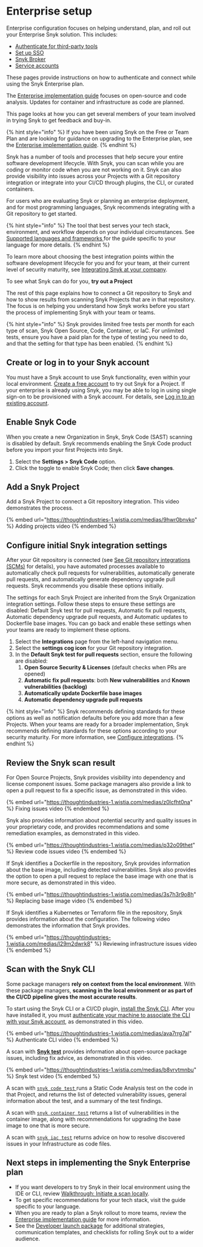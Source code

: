 # Enterprise setup

Enterprise configuration focuses on helping understand, plan, and roll out your Enterprise Snyk solution.  This includes:

* [Authenticate for third-party tools](authentication-for-third-party-tools.md)
* [Set up SSO](single-sign-on-sso-for-authentication-to-snyk/)
* [Snyk Broker](snyk-broker/)
* [Service accounts](service-accounts/)

These pages provide instructions on how to authenticate and connect while using the Snyk Enterprise plan.

The [Enterprise implementation guide](../implement-snyk/enterprise-implementation-guide/) focuses on open-source and code analysis. Updates for container and infrastructure as code are planned.

This page looks at how you can get several members of your team involved in trying Snyk to get feedback and buy-in.

{% hint style="info" %}
If you have been using Snyk on the Free or Team Plan and are looking for guidance on upgrading to the Enterprise plan, see the [Enterprise implementation guide](../implement-snyk/enterprise-implementation-guide/).
{% endhint %}

Snyk has a number of tools and processes that help secure your entire software development lifecycle. With Snyk, you can scan while you are coding or monitor code when you are not working on it. Snyk can also provide visibility into issues across your Projects with a Git repository integration or integrate into your CI/CD through plugins, the CLI, or curated containers.

For users who are evaluating Snyk or planning an enterprise deployment, and for most programming languages, Snyk recommends integrating with a Git repository to get started.

{% hint style="info" %}
The tool that best serves your tech stack, environment, and workflow depends on your individual circumstances. See [Supported languages and frameworks ](../getting-started/supported-languages-and-frameworks/)for the guide specific to your language for more details.
{% endhint %}

To learn more about choosing the best integration points within the software development lifecycle for you and for your team, at their current level of security maturity, see [Integrating Snyk at your company](https://learn.snyk.io/lesson/integrate-snyk-at-your-company/).

To see what Snyk can do for you, **try out a Project**

The rest of this page explains how to connect a Git repository to Snyk and how to show results from scanning Snyk Projects that are in that repository. The focus is on helping you understand how Snyk works before you start the process of implementing Snyk with your team or teams.

{% hint style="info" %}
Snyk provides limited free tests per month for each type of scan, Snyk Open Source, Code, Container, or IaC. For unlimited tests, ensure you have a paid plan for the type of testing you need to do, and that the setting for that type has been enabled.
{% endhint %}

## Create or log in to your Snyk account

You must have a Snyk account to use Snyk functionality, even within your local environment. [Create a free account](../getting-started/quickstart/create-or-log-in-to-a-snyk-account.md) to try out Snyk for a Project. If your enterprise is already using Snyk, you may be able to log in using single sign-on to be provisioned with a Snyk account. For details, see [Log in to an existing account](../getting-started/quickstart/create-or-log-in-to-a-snyk-account.md#log-in-to-an-existing-account).

## **Enable Snyk Code**

When you create a new Organization in Snyk, Snyk Code (SAST) scanning is disabled by default. Snyk recommends enabling the Snyk Code product before you import your first Projects into Snyk.

1. Select the **Settings > Snyk Code** option.
2. Click the toggle to enable Snyk Code; then click **Save changes**.

## **Add a Snyk Project**

Add a Snyk Project to connect a Git repository integration. This video demonstrates the process.

{% embed url="https://thoughtindustries-1.wistia.com/medias/9hwr0bnvko" %}
Adding projects video
{% endembed %}

## **Configure initial Snyk integration settings**

After your Git repository is connected (see [See Git repository integrations (SCMs)](../scm.-ide-and-ci-cd-workflow/git-repositories-scms-integrations-with-snyk/) for details), you have automated processes available to automatically check pull requests for vulnerabilities, automatically generate pull requests, and automatically generate dependency upgrade pull requests. Snyk recommends you disable these options initially.

The settings for each Snyk Project are inherited from the Snyk Organization integration settings. Follow these steps to ensure these settings are disabled: Default Snyk test for pull requests, Automatic fix pull requests, Automatic dependency upgrade pull requests, and Automatic updates to Dockerfile base images. You can go back and enable these settings when your teams are ready to implement these options.

1. Select the **Integrations** page from the left-hand navigation menu.
2. Select the **settings cog icon** for your Git repository integration.
3. In the **Default Snyk test for pull requests** section, ensure the following are disabled:
   1. **Open Source Security & Licenses** (default checks when PRs are opened)
   2. **Automatic fix pull requests**: both **New vulnerabilities** and **Known vulnerabilities (backlog)**
   3. **Automatically update Dockerfile base images**
   4. **Automatic dependency upgrade pull requests**

{% hint style="info" %}
Snyk recommends defining standards for these options as well as notification defaults before you add more than a few Projects. When your teams are ready for a broader implementation, Snyk recommends defining standards for these options according to your security maturity. For more information, see [Configure integrations](../implement-snyk/enterprise-implementation-guide/phase-2-configure-account/set-visibility-and-configure-an-organization-template/configure-integrations.md).
{% endhint %}

## **Review the Snyk scan result**

For Open Source Projects, Snyk provides visibility into dependency and license component issues. Some package managers also provide a link to open a pull request to fix a specific issue, as demonstrated in this video.

{% embed url="https://thoughtindustries-1.wistia.com/medias/z0lcfht0na" %}
Fixing issues video
{% endembed %}

Snyk also provides information about potential security and quality issues in your proprietary code, and provides recommendations and some remediation examples, as demonstrated in this video.

{% embed url="https://thoughtindustries-1.wistia.com/medias/p32o09thet" %}
Review code issues video
{% endembed %}

If Snyk identifies a Dockerfile in the repository, Snyk provides information about the base image, including detected vulnerabilities. Snyk also provides the option to open a pull request to replace the base image with one that is more secure, as demonstrated in this video.

{% embed url="https://thoughtindustries-1.wistia.com/medias/3s7h3r9o8h" %}
Replacing base image video
{% endembed %}

If Snyk identifies a Kubernetes or Terraform file in the repository, Snyk provides information about the configuration. The following video demonstrates the information that Snyk provides.

{% embed url="https://thoughtindustries-1.wistia.com/medias/l29m2dwrk8" %}
Reviewing infrastructure issues video
{% endembed %}

## Scan with the Snyk CLI

Some package managers **rely on context from the local environment**. With these package managers, **scanning in the local environment or as part of the CI/CD pipeline gives the most accurate results**.

To start using the Snyk CLI or a CI/CD plugin, [install the Snyk CLI](../snyk-cli/install-or-update-the-snyk-cli/). After you have installed it, you must [authenticate your machine to associate the CLI with your Snyk account](../snyk-cli/authenticate-the-cli-with-your-account.md), as demonstrated in this video.

{% embed url="https://thoughtindustries-1.wistia.com/medias/ava7rrg7al" %}
Authenticate CLI video
{% endembed %}

A scan with [**Snyk test**](../snyk-cli/scan-and-maintain-projects-using-the-cli/snyk-cli-for-open-source/) provides information about open-source package issues, including fix advice, as demonstrated in this video.

{% embed url="https://thoughtindustries-1.wistia.com/medias/b8vrvtmnbu" %}
Snyk test video
{% endembed %}

A scan with [`snyk code test` ](../snyk-cli/scan-and-maintain-projects-using-the-cli/snyk-cli-for-snyk-code/)runs a Static Code Analysis test on the code in that Project, and returns the list of detected vulnerability issues, general information about the test, and a summary of the test findings.

A scan with [`snyk container test`](../snyk-cli/scan-and-maintain-projects-using-the-cli/snyk-cli-for-snyk-container/) returns a list of vulnerabilities in the container image, along with recommendations for upgrading the base image to one that is more secure.

A scan with [`snyk iac test`](../snyk-cli/scan-and-maintain-projects-using-the-cli/snyk-cli-for-iac/) returns advice on how to resolve discovered issues in your Infrastructure as code files.

## Next steps in implementing the Snyk Enterprise plan

* If you want developers to try Snyk in their local environment using the IDE or CLI, review [Walkthrough: Initiate a scan locally](../implement-snyk/walkthrough-initiate-a-scan-locally.md).
* To get specific recommendations for your tech stack, visit the guide specific to your language.
* When you are ready to plan a Snyk rollout to more teams, review the [Enterprise implementation guide](../implement-snyk/enterprise-implementation-guide/) for more information.
* See the [Developer launch package](https://assets.ctfassets.net/4un77bcsnjzw/2YfaqJNMsogGNJM6BBQz4p/8f5ca77b9c40a1bbe14cc9fb0aa05462/Snyk-developer-launch-package.pdf) for additional strategies, communication templates, and checklists for rolling Snyk out to a wider audience.
